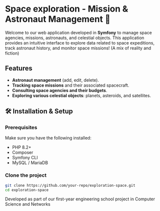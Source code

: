 # Space exploration - Mission & Astronaut Management 🚀

Welcome to our web application developed in **Symfony** to manage space agencies, missions, astronauts, and celestial objects. This application provides an intuitive interface to explore data related to space expeditions, track astronaut history, and monitor space missions! (A mix of reality and fiction)

## **Features**

- **Astronaut management** (add, edit, delete).
- **Tracking space missions** and their associated spacecraft.
- **Consulting space agencies and their budgets**.
- **Exploring various celestial objects**: planets, asteroids, and satellites.

## 🛠 **Installation & Setup**
### **Prerequisites**
Make sure you have the following installed:
- PHP 8.2+
- Composer
- Symfony CLI
- MySQL / MariaDB

### **Clone the project**
```bash
git clone https://github.com/your-repo/exploration-space.git
cd exploration-space
```

Developed as part of our first-year engineering school project in Computer Science and Networks
